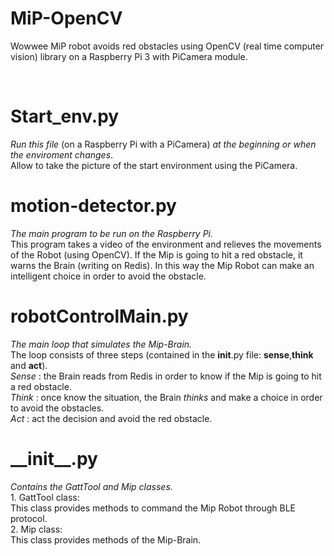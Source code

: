 # MiP-OpenCV
Wowwee MiP robot avoids red obstacles using OpenCV (real time computer vision) library on a Raspberry Pi 3 with PiCamera module.

<br><h1> Start_env.py </h1>

*Run this file* (on a Raspberry Pi with a PiCamera) *at the beginning or when the enviroment changes*.
<br>Allow to take the picture of the start environment using the PiCamera.

<h1> motion-detector.py </h1>

*The main program to be run on the Raspberry Pi.*
<br> This program takes a video of the environment and relieves the movements of the Robot (using OpenCV). If the Mip is going to hit a red obstacle, 
it warns the Brain (writing on Redis). In this way the Mip Robot can make an intelligent choice in order to avoid the obstacle.

<h1> robotControlMain.py </h1> 

*The main loop that simulates the Mip-Brain.*
<br> The loop consists of three steps (contained in the __init__.py file: **sense**,**think** and **act**).
<br> *Sense* : the Brain reads from Redis in order to know if the Mip is going to hit a red obstacle. 
<br> *Think* : once know the situation, the Brain *thinks* and make a choice in order to avoid the obstacles.
<br> *Act* : act the decision and avoid the red obstacle.

<h1> __init__.py </h1>

*Contains the GattTool and Mip classes.*
<br> 1. GattTool class:
<br> This class provides methods to command the Mip Robot through BLE protocol.
<br> 2. Mip class: 
<br> This class provides methods of the Mip-Brain. 



